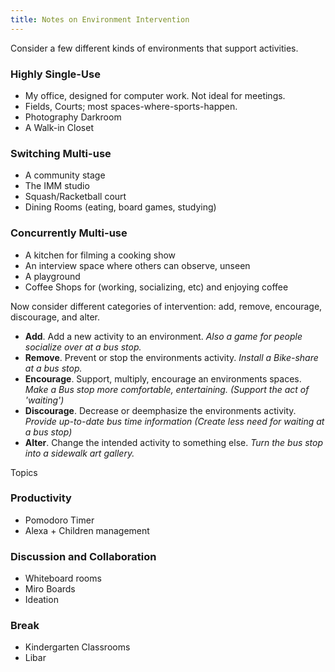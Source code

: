 ```yaml
---
title: Notes on Environment Intervention
---
```

Consider a few different kinds of environments that support activities.

### Highly Single-Use
- My office, designed for computer work. Not ideal for meetings.
- Fields, Courts; most spaces-where-sports-happen. 
- Photography Darkroom
- A Walk-in Closet

### Switching Multi-use
- A community stage
- The IMM studio
- Squash/Racketball court
- Dining Rooms (eating, board games, studying)

### Concurrently Multi-use
- A kitchen for filming a cooking show
- An interview space where others can observe, unseen
- A playground
- Coffee Shops for (working, socializing, etc) and enjoying coffee

Now consider different categories of intervention: add, remove, encourage, discourage, and alter.

- **Add**. Add a new activity to an environment. *Also a game for people socialize over at a bus stop.*
- **Remove**. Prevent or stop the environments activity. *Install a Bike-share at a bus stop.*
- **Encourage**. Support, multiply, encourage an environments spaces. *Make a Bus stop more comfortable, entertaining. (Support the act of 'waiting')*
- **Discourage**. Decrease or deemphasize the environments activity. *Provide up-to-date bus time information (Create less need for waiting at a bus stop)*
- **Alter**. Change the intended activity to something else. *Turn the bus stop into a sidewalk art gallery.*

Topics

### Productivity
- Pomodoro Timer
- Alexa + Children management

### Discussion and Collaboration
- Whiteboard rooms
- Miro Boards
- Ideation

### Break
- Kindergarten Classrooms
- Libar